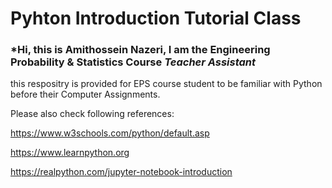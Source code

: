 # Pyhton Introduction Tutorial Class

### *Hi, this is Amithossein Nazeri, I am the Engineering Probability & Statistics Course *Teacher Assistant*
 
 this respositry is provided for EPS course student to be familiar with Python before their Computer Assignments.
 
 Please also check following references:
 
https://www.w3schools.com/python/default.asp

https://www.learnpython.org

https://realpython.com/jupyter-notebook-introduction
